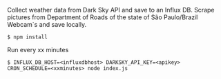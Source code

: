 Collect weather data from Dark Sky API and save to an Influx DB. Scrape pictures from Department of Roads of the state of São Paulo/Brazil Webcam`s and save locally.

    $ npm install

Run every xx minutes

    $ INFLUX_DB_HOST=<influxdbhost> DARKSKY_API_KEY=<apikey> CRON_SCHEDULE=<xxminutes> node index.js